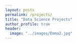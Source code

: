 ```yaml
---
layout: posts
permalink: /projects/
title: "Data Science Projects"
author_profile: true
header:
  image: "../images/Emma2.jpg"
---
```



